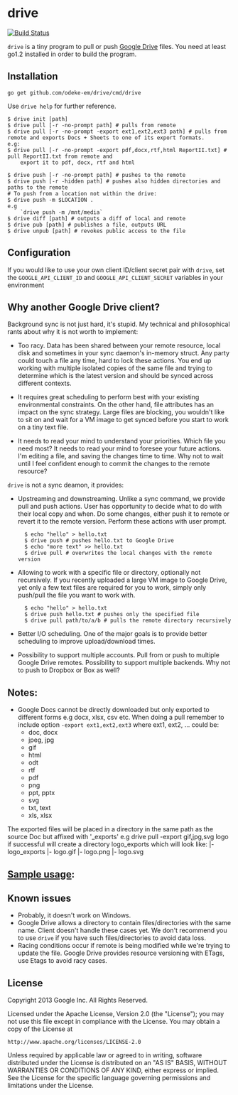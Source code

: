 # drive

[![Build Status](https://travis-ci.org/odeke-em/drive.png?branch=master)](https://travis-ci.org/odeke-em/drive)

`drive` is a tiny program to pull or push [Google Drive](https://drive.google.com) files. You need at least go1.2 installed in order to build the program.

## Installation

    go get github.com/odeke-em/drive/cmd/drive

Use `drive help` for further reference.

	$ drive init [path]
	$ drive pull [-r -no-prompt path] # pulls from remote
	$ drive pull [-r -no-prompt -export ext1,ext2,ext3 path] # pulls from remote and exports Docs + Sheets to one of its export formats.
    e.g:
	$ drive pull [-r -no-prompt -export pdf,docx,rtf,html ReportII.txt] # pull ReportII.txt from remote and 
        export it to pdf, docx, rtf and html
        
	$ drive push [-r -no-prompt path] # pushes to the remote
	$ drive push [-r -hidden path] # pushes also hidden directories and paths to the remote
	# To push from a location not within the drive:
	$ drive push -m $LOCATION .
    e.g
        `drive push -m /mnt/media`
	$ drive diff [path] # outputs a diff of local and remote
	$ drive pub [path] # publishes a file, outputs URL
	$ drive unpub [path] # revokes public access to the file

## Configuration

If you would like to use your own client ID/client secret pair with `drive`, set the `GOOGLE_API_CLIENT_ID` and `GOOGLE_API_CLIENT_SECRET` variables in your environment

## Why another Google Drive client?
Background sync is not just hard, it's stupid. My technical and philosophical rants about why it is not worth to implement:

* Too racy. Data has been shared between your remote resource, local disk and sometimes in your sync daemon's in-memory struct. Any party could touch a file any time, hard to lock these actions. You end up working with multiple isolated copies of the same file and trying to determine which is the latest version and should be synced across different contexts.

* It requires great scheduling to perform best with your existing environmental constraints. On the other hand, file attributes has an impact on the sync strategy. Large files are blocking, you wouldn't like to sit on and wait for a VM image to get synced before you start to work on a tiny text file.

* It needs to read your mind to understand your priorities. Which file you need most? It needs to read your mind to foresee your future actions. I'm editing a file, and saving the changes time to time. Why not to wait until I feel confident enough to commit the changes to the remote resource?

`drive` is not a sync deamon, it provides:

* Upstreaming and downstreaming. Unlike a sync command, we provide pull and push actions. User has opportunity to decide what to do with their local copy and when. Do some changes, either push it to remote or revert it to the remote version. Perform these actions with user prompt.

	    $ echo "hello" > hello.txt
	    $ drive push # pushes hello.txt to Google Drive
	    $ echo "more text" >> hello.txt
	    $ drive pull # overwrites the local changes with the remote version

* Allowing to work with a specific file or directory, optionally not recursively. If you recently uploaded a large VM image to Google Drive, yet  only a few text files are required for you to work, simply only push/pull the file you want to work with.

	    $ echo "hello" > hello.txt
	    $ drive push hello.txt # pushes only the specified file
	    $ drive pull path/to/a/b # pulls the remote directory recursively

* Better I/O scheduling. One of the major goals is to provide better scheduling to improve upload/download times.

* Possibility to support multiple accounts. Pull from or push to multiple Google Drive remotes. Possibility to support multiple backends. Why not to push to Dropbox or Box as well?

## Notes:
* Google Docs cannot be directly downloaded but only
exported to different forms e.g docx, xlsx, csv etc.
When doing a pull remember to include option `-export ext1,ext2,ext3`
where ext1, ext2, ... could be:
    * doc, docx
    * jpeg, jpg
    * gif
    * html
    * odt
    * rtf
    * pdf
    * png
    * ppt, pptx
    * svg
    * txt, text
    * xls, xlsx

The exported files will be placed in a directory in the same path
as the source Doc but affixed with '\_exports' e.g
drive pull -export gif,jpg,svg logo
if successful will create a directory logo\_exports which will look like:
|- logo\_exports
                |- logo.gif
                |- logo.png
                |- logo.svg

## [Sample usage](https://github.com/odeke-em/drive/blob/master/SampleWalkThrough.md):

## Known issues
* Probably, it doesn't work on Windows.
* Google Drive allows a directory to contain files/directories with the same name. Client doesn't handle these cases yet. We don't recommend you to use `drive` if you have such files/directories to avoid data loss.
* Racing conditions occur if remote is being modified while we're trying to update the file. Google Drive provides resource versioning with ETags, use Etags to avoid racy cases.

## License
Copyright 2013 Google Inc. All Rights Reserved.

Licensed under the Apache License, Version 2.0 (the "License");
you may not use this file except in compliance with the License.
You may obtain a copy of the License at

    http://www.apache.org/licenses/LICENSE-2.0

Unless required by applicable law or agreed to in writing, software
distributed under the License is distributed on an "AS IS" BASIS,
WITHOUT WARRANTIES OR CONDITIONS OF ANY KIND, either express or implied.
See the License for the specific language governing permissions and
limitations under the License.
